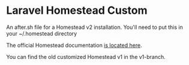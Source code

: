 # Laravel Homestead Custom

An after.sh file for a Homestead v2 installation. You'll need to put this in your ~/.homestead directory

The official Homestead documentation [is located here](http://laravel.com/docs/homestead?version=4.2).


You can find the old customized Homestead v1 in the v1-branch.

